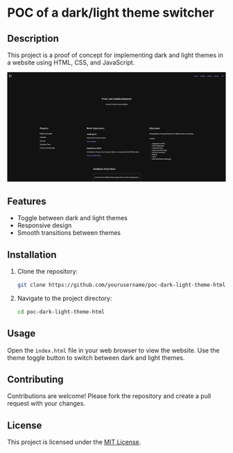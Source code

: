 # POC of a dark/light theme switcher

## Description

This project is a proof of concept for implementing dark and light themes in a website using HTML, CSS, and JavaScript.

![Screenshot](screenshot.png)

## Features

- Toggle between dark and light themes
- Responsive design
- Smooth transitions between themes

## Installation

1. Clone the repository:
   ```sh
   git clone https://github.com/yourusername/poc-dark-light-theme-html.git
   ```
2. Navigate to the project directory:
   ```sh
   cd poc-dark-light-theme-html
   ```

## Usage

Open the `index.html` file in your web browser to view the website. Use the theme toggle button to switch between dark and light themes.

## Contributing

Contributions are welcome! Please fork the repository and create a pull request with your changes.

## License

This project is licensed under the [MIT License](LICENSE.md).
